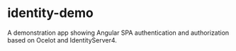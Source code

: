 # identity-demo
A demonstration app showing Angular SPA authentication and authorization based on Ocelot and IdentityServer4.
